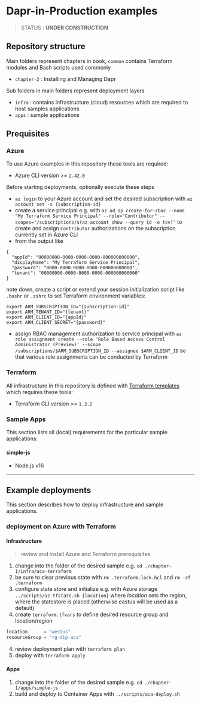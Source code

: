 # Dapr-in-Production examples

> STATUS : **UNDER CONSTRUCTION**

## Repository structure

Main folders represent chapters in book, `common` contains Terraform modules and Bash scripts used commonly

- `chapter-2` : Installing and Managing Dapr 

Sub folders in main folders represent deployment layers 

- `infra` : contains infrastructure (cloud) resources which are required to host samples applications
- `apps` : sample applications

## Prequisites

### Azure

To use Azure examples in this repository these tools are required:

- Azure CLI version >= `2.42.0`

Before starting deployments, optionally execute these steps 

- `az login` to your Azure account and set the desired subscription with `az account set -s {subscription-id}`
- create a service principal e.g. with `az ad sp create-for-rbac --name "My Terraform Service Principal" --role="Contributor" --scopes="/subscriptions/$(az account show --query id -o tsv)"` to create and assign `Contributor` authorizations on the subscription currently set in Azure CLI
- from the output like

```
{
  "appId": "00000000-0000-0000-0000-000000000000",
  "displayName": "My Terraform Service Principal",
  "password": "0000-0000-0000-0000-000000000000",
  "tenant": "00000000-0000-0000-0000-000000000000"
}
```

note down, create a script or extend your session initialization script like `.bashr` or `.zshrc` to set Terraform environment variables: 

```shell
export ARM_SUBSCRIPTION_ID="{subscription-id}"
export ARM_TENANT_ID="{tenant}"
export ARM_CLIENT_ID="{appId}"
export ARM_CLIENT_SECRET="{password}"
```

- assign RBAC management authorization to service principal with `az role assignment create --role 'Role Based Access Control Administrator (Preview)' --scope /subscriptions/$ARM_SUBSCRIPTION_ID --assignee $ARM_CLIENT_ID` so that various role assignments can be conducted by Terraform

### Terraform

All infrastructure in this repository is defined with [Terraform templates](https://www.terraform.io/) which requires these tools:

- Terraform CLI version >= `1.3.2`

### Sample Apps

This section lists all (local) requirements for the particular sample applications:

#### simple-js

- Node.js v16

----

## Example deployments

This section describes how to deploy infrastructure and sample applications.

### deployment on Azure with Terraform

#### Infrastructure

> review and install Azure and Terraform prerequisites

1. change into the folder of the desired sample e.g. `cd ./chapter-1/infra/aca-terraform`
1. be sure to clear previous state with `rm .terraform.lock.hcl` and `rm -rf .terraform` 
1. configure state store and initialize e.g. with Azure storage `../scripts/az-tfstate.sh {location}` where _location_ sets the region, where the statestore is placed (otherwise eastus will be used as a default)
1. create `terraform.tfvars` to define desired resource group and location/region

```terraform
location      = "westus"
resourceGroup = "rg-dip-aca"
```

4. review deployment plan with `terraform plan`
1. deploy with `terraform apply`

#### Apps

1. change into the folder of the desired sample e.g. `cd ./chapter-1/apps/simple-js`
1. build and deploy to Container Apps with `../scripts/aca-deploy.sh`
